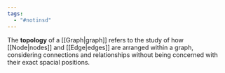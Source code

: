 ```yaml
---
tags:
  - "#notinsd"
---
```

The **topology** of a [[Graph|graph]] refers to the study of how [[Node|nodes]] and [[Edge|edges]] are arranged within a graph, 
considering connections and relationships without being concerned with their exact spacial positions.